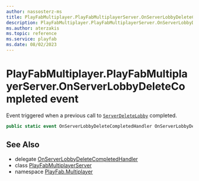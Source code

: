 ```yaml
---
author: nassosterz-ms
title: PlayFabMultiplayer.PlayFabMultiplayerServer.OnServerLobbyDeleteCompleted
description: PlayFabMultiplayer.PlayFabMultiplayerServer.OnServerLobbyDeleteCompleted
ms.author: aterzakis
ms.topic: reference
ms.service: playfab
ms.date: 08/02/2023
---
```


# PlayFabMultiplayer.PlayFabMultiplayerServer.OnServerLobbyDeleteCompleted event

Event triggered when a previous call to [`ServerDeleteLobby`](../Lobby/ServerDeleteLobby.md) completed.

```csharp
public static event OnServerLobbyDeleteCompletedHandler OnServerLobbyDeleteCompleted;
```

## See Also

* delegate [OnServerLobbyDeleteCompletedHandler](../PlayFabMultiplayer.PlayFabMultiplayerServer.OnServerLobbyDeleteCompletedHandler.md)
* class [PlayFabMultiplayerServer](../PlayFabMultiplayer.PlayFabMultiplayerServer.md)
* namespace [PlayFab.Multiplayer](../../PlayFabMultiplayerSDK.md)

